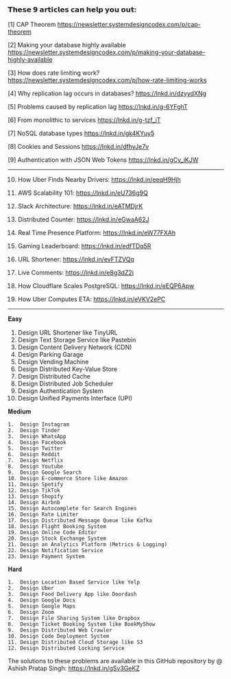 ### 𝗧𝗵𝗲𝘀𝗲 𝟵 𝗮𝗿𝘁𝗶𝗰𝗹𝗲𝘀 𝗰𝗮𝗻 𝗵𝗲𝗹𝗽 𝘆𝗼𝘂 𝗼𝘂𝘁:

[1] CAP Theorem
https://newsletter.systemdesigncodex.com/p/cap-theorem

[2] Making your database highly available
https://newsletter.systemdesigncodex.com/p/making-your-database-highly-available

[3] How does rate limiting work?
https://newsletter.systemdesigncodex.com/p/how-rate-limiting-works

[4] Why replication lag occurs in databases?
https://lnkd.in/dzyydXNg

[5] Problems caused by replication lag
https://lnkd.in/g-6YFghT

[6] From monolithic to services
https://lnkd.in/g-tzf_iT

[7] NoSQL database types
https://lnkd.in/gk4KYuy5

[8] Cookies and Sessions
https://lnkd.in/dfhyJe7v

[9] Authentication with JSON Web Tokens
https://lnkd.in/gCv_iKJW

---

10. How Uber Finds Nearby Drivers: https://lnkd.in/eeqH9Hjh

11. AWS Scalability 101: https://lnkd.in/eU736g9Q

12. Slack Architecture: https://lnkd.in/eATMDjrK

13. Distributed Counter: https://lnkd.in/eGwaA62J

14. Real Time Presence Platform: https://lnkd.in/eW77FXAh

15. Gaming Leaderboard: https://lnkd.in/edfTDq5R

16. URL Shortener: https://lnkd.in/evFTZVQq

17. Live Comments: https://lnkd.in/e8g3dZ2i

18. How Cloudflare Scales PostgreSQL: https://lnkd.in/eEQP6Apw

19. How Uber Computes ETA: https://lnkd.in/eVKV2ePC

---

𝐄𝐚𝐬𝐲

1.  Design URL Shortener like TinyURL
2.  Design Text Storage Service like Pastebin
3.  Design Content Delivery Network (CDN)
4.  Design Parking Garage
5.  Design Vending Machine
6.  Design Distributed Key-Value Store
7.  Design Distributed Cache
8.  Design Distributed Job Scheduler
9.  Design Authentication System
10. Design Unified Payments Interface (UPI)

𝐌𝐞𝐝𝐢𝐮𝐦

    1.  Design Instagram
    2.  Design Tinder
    3.  Design WhatsApp
    4.  Design Facebook
    5.  Design Twitter
    6.  Design Reddit
    7.  Design Netflix
    8.  Design Youtube
    9.  Design Google Search
    10. Design E-commerce Store like Amazon
    11. Design Spotify
    12. Design TikTok
    13. Design Shopify
    14. Design Airbnb
    15. Design Autocomplete for Search Engines
    16. Design Rate Limiter
    17. Design Distributed Message Queue like Kafka
    18. Design Flight Booking System
    19. Design Online Code Editor
    20. Design Stock Exchange System
    21. Design an Analytics Platform (Metrics & Logging)
    22. Design Notification Service
    23. Design Payment System

𝐇𝐚𝐫𝐝

    1.  Design Location Based Service like Yelp
    2.  Design Uber
    3.  Design Food Delivery App like Doordash
    4.  Design Google Docs
    5.  Design Google Maps
    6.  Design Zoom
    7.  Design File Sharing System like Dropbox
    8.  Design Ticket Booking System like BookMyShow
    9.  Design Distributed Web Crawler
    10. Design Code Deployment System
    11. Design Distributed Cloud Storage like S3
    12. Design Distributed Locking Service

The solutions to these problems are available in this GitHub repository by @ Ashish Pratap Singh: https://lnkd.in/gSv3GeKZ
